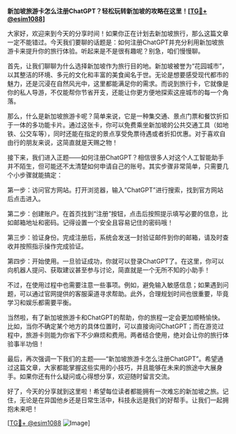 **新加坡旅游卡怎么注册ChatGPT？轻松玩转新加坡的攻略在这里！[[TG💪+ @esim1088](https://t.me/s/esim1088)]**

大家好，欢迎来到今天的分享时间！如果你正在计划去新加坡旅行，那么这篇文章一定不能错过。今天我们要聊的话题是：如何注册ChatGPT并充分利用新加坡旅游卡来提升你的旅行体验。听起来是不是很有趣呢？别急，咱们慢慢聊。

首先，让我们聊聊为什么选择新加坡作为旅行目的地。新加坡被誉为“花园城市”，以其整洁的环境、多元的文化和丰富的美食闻名于世。无论是想要感受现代都市的魅力，还是沉浸在自然风光中，这里都能满足你的需求。而说到旅行卡，它就像是你的私人导游，不仅能帮你节省开支，还能让你更方便地探索这座城市的每一个角落。

那么，什么是新加坡旅游卡呢？简单来说，它是一种集交通、景点门票和餐饮折扣于一体的多功能卡片。通过这张卡，你可以免费乘坐新加坡的公共交通工具（如地铁、公交车等），同时还能在指定的景点享受免票待遇或者折扣优惠。对于喜欢自由行的朋友来说，这简直就是天赐之物！

接下来，我们进入正题——如何注册ChatGPT？相信很多人对这个人工智能助手并不陌生，但可能还不太清楚如何申请自己的账号。其实步骤非常简单，只需要几个小步骤就能搞定：

第一步：访问官方网站。打开浏览器，输入“ChatGPT”进行搜索，找到官方网站后点击进入。

第二步：创建账户。在首页找到“注册”按钮，点击后按照提示填写必要的信息，比如邮箱地址和密码。记得设置一个安全且容易记住的密码哦！

第三步：验证身份。完成注册后，系统会发送一封验证邮件到你的邮箱，请及时查收并按照指示操作完成验证。

第四步：开始使用。一旦验证成功，你就可以登录ChatGPT了。在这里，你可以向机器人提问、获取建议甚至参与讨论，简直就是一个无所不知的小助手！

不过，在使用过程中也需要注意一些事项。例如，避免输入敏感信息；如果遇到问题，可以通过官网提供的客服渠道寻求帮助。此外，合理规划时间也很重要，毕竟学习和娱乐都需要平衡。

当然啦，有了新加坡旅游卡和ChatGPT的帮助，你的旅程一定会更加顺畅愉快。比如，当你不确定某个地方的具体位置时，可以直接询问ChatGPT；而在游览过程中，旅游卡则能为你省下不少麻烦和费用。两者结合使用，绝对会让你的旅行体验事半功倍！

最后，再次强调一下我们的主题——“新加坡旅游卡怎么注册ChatGPT”。希望通过这篇文章，大家都能掌握这些实用的小技巧，并且能够在未来的旅途中大展身手。如果你还有什么疑问或心得想分享，欢迎随时留言交流。

好了，今天的分享就到这里啦！希望每位读者都能拥有一次难忘的新加坡之旅。记住，无论是在异国他乡还是日常生活中，科技永远是我们的好帮手。让我们一起拥抱未来吧！

[[TG💪+ @esim1088](https://t.me/s/esim1088) ![Image](https://i.postimg.cc/4NQfJmqS/Snipaste-2025-05-13-00-14-12.png)]